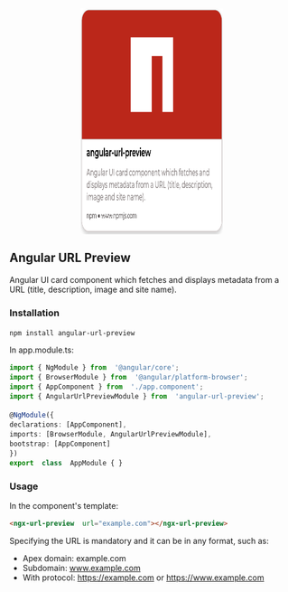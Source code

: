 <div align="center"><img src="logo.png" width="400" height="400" style="display: block;  margin-left: auto;  margin-right: auto;  width: 50%;" /></div>

## Angular URL Preview

Angular UI card component which fetches and displays metadata from a URL (title, description, image and site name).

### Installation

`npm install angular-url-preview`

In app.module.ts:
```typescript
import { NgModule } from  '@angular/core';
import { BrowserModule } from  '@angular/platform-browser';
import { AppComponent } from  './app.component';
import { AngularUrlPreviewModule } from  'angular-url-preview';

@NgModule({
declarations: [AppComponent],
imports: [BrowserModule, AngularUrlPreviewModule],
bootstrap: [AppComponent]
})
export  class  AppModule { }
```

### Usage

In the component's template:

```html
<ngx-url-preview  url="example.com"></ngx-url-preview>
```

Specifying the URL is mandatory and it can be in any format, such as:
 - Apex domain: example.com
 - Subdomain: www.example.com
 - With protocol: https://example.com or https://www.example.com

